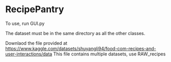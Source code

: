 # RecipePantry

To use, run GUI.py

The dataset must be in the same directory as all the other classes.

Downlaod the file provided at https://www.kaggle.com/datasets/shuyangli94/food-com-recipes-and-user-interactions/data
This file contains multiple datasets, use RAW_recipes
